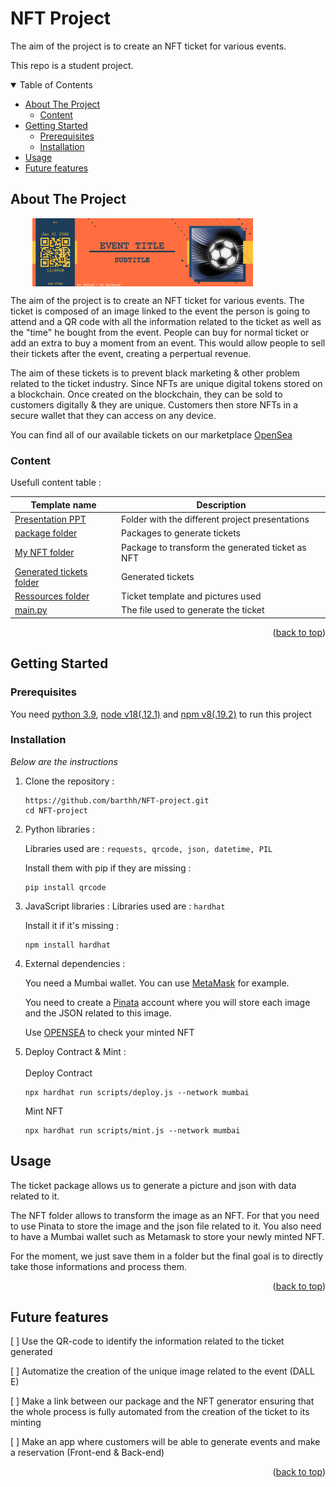 <a id="readme-top"></a>  

# NFT Project

The aim of the project is to create an NFT ticket for various events.

This repo is a student project.

<!-- TABLE OF CONTENTS -->
<details open>
  <summary>Table of Contents</summary>
  <ul>
    <li>
      <a href="#about-the-project">About The Project</a>
      <ul>
        <li><a href="#content">Content</a></li>
      </ul>
    </li>
    <li>
      <a href="#getting-started">Getting Started</a>
      <ul>
        <li><a href="#prerequisites">Prerequisites</a></li>
        <li><a href="#installation">Installation</a></li>
      </ul>
    </li>
    <li><a href="#usage">Usage</a></li>
    <li><a href="#future-features">Future features</a></li>
  </ul>
</details>



<!-- ABOUT THE PROJECT -->
## About The Project

<p align="center" style="width: 100%; display: flex; justify-content: space-between;">
  <img src="./ressources/template/final.png" style="width: 70%; margin-left: 7%; height:auto;" />
</p>

The aim of the project is to create an NFT ticket for various events. The ticket is composed of an image linked to the event the person is going to attend and a QR code with all the information related to the ticket as well as the "time" he bought from the event. People can buy for normal ticket or add an extra to buy a moment from an event. This would allow people to sell their tickets after the event, creating a perpertual revenue.

The aim of these tickets is to prevent black marketing & other problem related to the ticket industry. Since NFTs are unique digital tokens stored on a blockchain. Once created on the blockchain, they can be sold to customers digitally & they are unique. Customers then store NFTs in a secure wallet that they can access on any device.

You can find all of our available tickets on our marketplace [OpenSea](https://testnets.opensea.io/Ticket_Event_NFT)

### Content

Usefull content table :

| Template name | Description |
| ------------- | ----------- |
| [Presentation PPT](./Presentation_PPT/) | Folder with the different project presentations |
| [package folder](./package/) | Packages to generate tickets |
| [My NFT folder](./my-nft/) | Package to transform the generated ticket as NFT |
| [Generated tickets folder](./package/) | Generated tickets |
| [Ressources folder](./ressources/) | Ticket template and pictures used |
| [main.py](./main.py) |  The file used to generate the ticket |


<p align="right">(<a href="#readme-top">back to top</a>)</p>



<!-- GETTING STARTED -->
## Getting Started

### Prerequisites

You need [python 3.9](https://docs.python.org/3.9/), [node v18(.12.1)](https://nodejs.org/en/docs/) and [npm v8(.19.2)](https://docs.npmjs.com/) to run this project

### Installation

_Below are the instructions_

1. Clone the repository :
    ```
    https://github.com/barthh/NFT-project.git
    cd NFT-project
    ```
    
2. Python libraries :
    
    Libraries used are :
    ```requests, qrcode, json, datetime, PIL```
    
    Install them with pip if they are missing : 
    
    ```
    pip install qrcode
    ```
3. JavaScript libraries :
    Libraries used are : ```hardhat```
    
    Install it if it's missing :
    ```
    npm install hardhat
    ```
    
4. External dependencies :<br>  

    You need a Mumbai wallet. You can use [MetaMask](https://metamask.io/) for example.
    
    You need to create a [Pinata](https://www.pinata.cloud/) account where you will store each image and the       JSON related to this image.
    
    Use [OPENSEA](https://opensea.io/) to check your minted NFT  
    
    
6. Deploy Contract & Mint :<br>  
    Deploy Contract
    ```
    npx hardhat run scripts/deploy.js --network mumbai
    ```
    
    Mint NFT
    ```
    npx hardhat run scripts/mint.js --network mumbai
    ```
    
    
<!-- USAGE EXAMPLES -->
## Usage

The ticket package allows us to generate a picture and json with data related to it. 

The NFT folder allows to transform the image as an NFT. For that you need to use Pinata to store the image and the json file related to it. You also need to have a Mumbai wallet such as Metamask to store your newly minted NFT.

For the moment, we just save them in a folder but the final goal is to directly take those informations and process them.

<p align="right">(<a href="#readme-top">back to top</a>)</p>

## Future features

[ ] Use the QR-code to identify the information related to the ticket generated

[ ] Automatize the creation of the unique image related to the event (DALL E)

[ ] Make a link between our package and the NFT generator ensuring that the whole process is fully automated from the creation of the ticket to its minting

[ ] Make an app where customers will be able to generate events and make a reservation (Front-end & Back-end)


<p align="right">(<a href="#readme-top">back to top</a>)</p>
